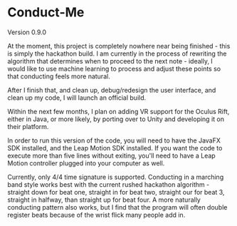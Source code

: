 # Conduct-Me
Version 0.9.0

At the moment, this project is completely nowhere near being finished - this is simply the hackathon build. I am currently in the process of rewriting the algorithm that determines when to proceed to the next note - ideally, I would like to use machine learning to process and adjust these points so that conducting feels more natural.

After I finish that, and clean up, debug/redesign the user interface, and clean up my code, I will launch an official build. 

Within the next few months, I plan on adding VR support for the Oculus Rift, either in Java, or more likely, by porting over to Unity and developing it on their platform.

In order to run this version of the code, you will need to have the JavaFX SDK installed, and the Leap Motion SDK installed. If you want the code to execute more than five lines without exiting, you'll need to have a Leap Motion controller plugged into your computer as well.

Currently, only 4/4 time signature is supported. Conducting in a marching band style works best with the current rushed hackathon algorithm - straight down for beat one, straight in for beat two, straight our for beat 3, straight in halfway, than straight up for beat four. A more naturally conducting pattern also works, but I find that the program will often double register beats because of the wrist flick many people add in.
